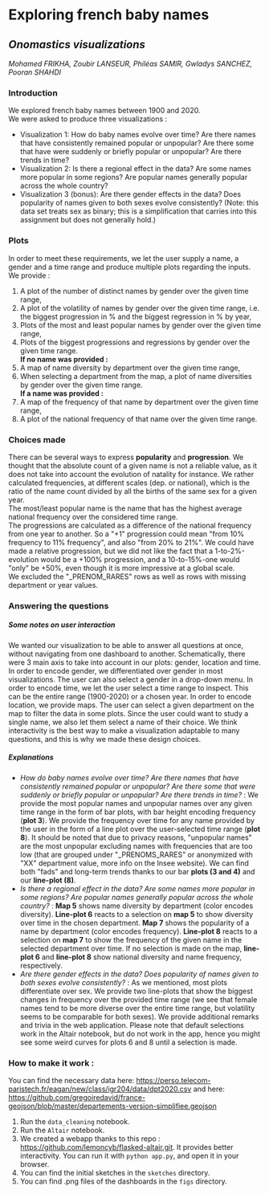 # Exploring french baby names
## *Onomastics visualizations*
*Mohamed FRIKHA, Zoubir LANSEUR, Philéas SAMIR, Gwladys SANCHEZ, Pooran SHAHDI*

### Introduction
We explored french baby names between 1900 and 2020.  
We were asked to produce three visualizations :
- Visualization 1: How do baby names evolve over time? Are there names that have consistently remained popular or unpopular? Are there some that have were suddenly or briefly popular or unpopular? Are there trends in time?
- Visualization 2: Is there a regional effect in the data? Are some names more popular in some regions? Are popular names generally popular across the whole country?
- Visualization 3 (bonus): Are there gender effects in the data? Does popularity of names given to both sexes evolve consistently? (Note: this data set treats sex as binary; this is a simplification that carries into this assignment but does not generally hold.)

### Plots
In order to meet these requirements, we let the user supply a name, a gender and a time range and produce multiple plots regarding the inputs. We provide :
1. A plot of the number of distinct names by gender over the given time range,
2. A plot of the volatility of names by gender over the given time range, i.e. the biggest progression in % and the biggest regression in % by year,
3. Plots of the most and least popular names by gender over the given time range, 
4. Plots of the biggest progressions and regressions by gender over the given time range.  
**If no name was provided :**
5. A map of name diversity by department over the given time range,
6. When selecting a department from the map, a plot of name diversities by gender over the given time range.  
**If a name was provided :** 
7. A map of the frequency of that name by department over the given time range,
8. A plot of the national frequency of that name over the given time range.

### Choices made
There can be several ways to express **popularity** and **progression**. We thought that the absolute count of a given name is not a reliable value, as it does not take into account the evolution of natality for instance. We rather calculated frequencies, at different scales (dep. or national), which is the ratio of the name count divided by all the births of the same sex for a given year.  
The most/least popular name is the name that has the highest average national frequency over the considered time range.  
The progressions are calculated as a difference of the national frequency from one year to another. So a "+1" progression could mean "from 10% frequency to 11% frequency", and also "from 20% to 21%". We could have made a relative progression, but we did not like the fact that a 1-to-2%-evolution would be a +100% progression, and a 10-to-15%-one would "only" be +50%, even though it is more impressive at a global scale.  
We excluded the "_PRENOM_RARES" rows as well as rows with missing department or year values.

### Answering the questions
##### Some notes on user interaction
We wanted our visualization to be able to answer all questions at once, without navigating from one dashboard to another. Schematically, there were 3 main axis to take into account in our plots: gender, location and time.
In order to encode gender, we differentiated over gender in most visualizations. The user can also select a gender in a drop-down menu.
In order to encode time, we let the user select a time range to inspect. This can be the entire range (1900-2020) or a chosen year.
In order to encode location, we provide maps. The user can select a given department on the map to filter the data in some plots.
Since the user could want to study a single name, we also let them select a name of their choice.
We think interactivity is the best way to make a visualization adaptable to many questions, and this is why we made these design choices.

##### Explanations
- *How do baby names evolve over time? Are there names that have consistently remained popular or unpopular? Are there some that were suddenly or briefly popular or unpopular? Are there trends in time?* : We provide the most popular names and unpopular names over any given time range in the form of bar plots, with bar height encoding frequency (**plot 3**). We provide the frequency over time for any name provided by the user in the form of a line plot over the user-selected time range (**plot 8**). It should be noted that due to privacy reasons, "unpopular names" are the most unpopular excluding names with frequencies that are too low (that are grouped under "_PRENOMS_RARES" or anonymized with "XX" department value, more info on the Insee website). We can find both "fads" and long-term trends thanks to our bar **plots (3 and 4)** and our **line-plot (8)**.
- *Is there a regional effect in the data? Are some names more popular in some regions? Are popular names generally popular across the whole country?* : **Map 5** shows name diversity by department (color encodes diversity). **Line-plot 6** reacts to a selection on **map 5** to show diversity over time in the chosen department. **Map 7** shows the popularity of a name by department (color encodes frequency). **Line-plot 8** reacts to a selection on **map 7** to show the frequency of the given name in the selected department over time. 
If no selection is made on the map, **line-plot 6** and **line-plot 8** show national diversity and name frequency, respectively.
- *Are there gender effects in the data? Does popularity of names given to both sexes evolve consistently?* : As we mentioned, most plots differentiate over sex. We provide two line-plots that show the biggest changes in frequency over the provided time range (we see that female names tend to be more diverse over the entire time range, but volatility seems to be comparable for both sexes).
We provide additional remarks and trivia in the web application.
Please note that default selections work in the Altair notebook, but do not work in the app, hence you might see some weird curves for plots 6 and 8 until a selection is made.

### How to make it work :
You can find the necessary data here: https://perso.telecom-paristech.fr/eagan/new/class/igr204/data/dpt2020.csv
and here: https://github.com/gregoiredavid/france-geojson/blob/master/departements-version-simplifiee.geojson

1. Run the `data_cleaning` notebook.
2. Run the `Altair` notebook.
3. We created a webapp thanks to this repo : https://github.com/lemoncyb/flasked-altair.git. It provides better interactivity. You can run it with `python app.py`, and open it in your browser.
4. You can find the initial sketches in the `sketches` directory.
5. You can find .png files of the dashboards in the `figs` directory.
